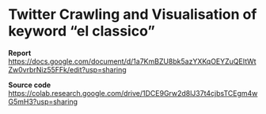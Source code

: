 # Twitter Crawling and Visualisation of keyword “el classico”

**Report** https://docs.google.com/document/d/1a7KmBZU8bk5azYXKqOEYZuQEItWtZw0vrbrNiz55FFk/edit?usp=sharing 

**Source code** https://colab.research.google.com/drive/1DCE9Grw2d8lJ37t4cjbsTCEgm4wG5mH3?usp=sharing
